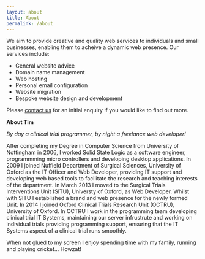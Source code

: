 ```yaml
---
layout: about
title: About
permalink: /about
---
```

We aim to provide creative and quality web services to individuals and small businesses, enabling them to acheive a dynamic web presence. Our services include:
* General website advice
* Domain name management
* Web hosting 
* Personal email configuration
* Website migration
* Bespoke website design and development

Please [contact us](http://www.cranston-it.co.uk/contact) for an initial enquiry if you would like to find out more.


**About Tim**

_By day a clinical trial programmer, by night a freelance web developer!_

After completing my Degree in Computer Science from University of Nottingham in 2006, I worked Solid State Logic as a software engineer, programmming micro controllers and developing desktop applications. In 2009 I joined Nuffield Department of Surgical Sciences, University of Oxford as the IT Officer and Web Developer, providing IT support and developing web based tools to facilitate the research and teaching interests of the department. In March 2013 I moved to the Surgical Trials Interventions Unit (SITU), Universty of Oxford, as Web Developer. Whilst with SITU I established a brand and web presence for the newly formed Unit. In 2014 I joined Oxford Clinical Trials Research Unit (OCTRU), University of Oxford. In OCTRU I work in the programming team developing clinical trial IT Systems, maintaining our server infrustrute and working on individual trials providing programming support, ensuring that the IT Systems aspect of a clinical trial runs smoothly. 

When not glued to my screen I enjoy spending time with my family, running and playing cricket... Howzat!